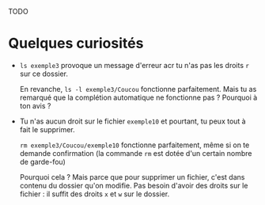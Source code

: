 

TODO

# Quelques curiosités

* `ls exemple3` provoque un message d'erreur acr tu n'as pas les droits `r` sur ce dossier.
  
  En revanche, `ls -l exemple3/Coucou` fonctionne parfaitement. Mais tu as remarqué que la complétion automatique ne fonctionne pas ?
  Pourquoi à ton avis ?
  
* Tu n'as aucun droit sur le fichier `exemple10` et pourtant, tu peux tout à fait le supprimer.
  
  `rm exemple3/Coucou/exemple10` fonctionne parfaitement, même si on te demande confirmation (la commande `rm` est dotée d'un certain nombre de garde-fou)
  
  Pourquoi cela ? Mais parce que pour supprimer un fichier, c'est dans contenu du dossier qu'on modifie. Pas besoin d'avoir des droits sur le fichier : il suffit des droits `x` et `w` sur le dossier.
  
